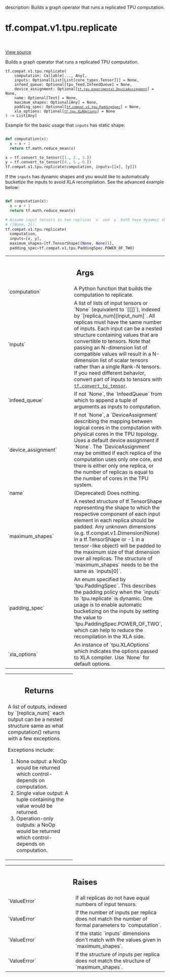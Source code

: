 description: Builds a graph operator that runs a replicated TPU computation.

<div itemscope itemtype="http://developers.google.com/ReferenceObject">
<meta itemprop="name" content="tf.compat.v1.tpu.replicate" />
<meta itemprop="path" content="Stable" />
</div>

# tf.compat.v1.tpu.replicate

<!-- Insert buttons and diff -->

<table class="tfo-notebook-buttons tfo-api nocontent" align="left">

</table>

<a target="_blank" href="/code/stable/tensorflow/python/tpu/tpu.py">View source</a>



Builds a graph operator that runs a replicated TPU computation.

<pre class="devsite-click-to-copy prettyprint lang-py tfo-signature-link">
<code>tf.compat.v1.tpu.replicate(
    computation: Callable[..., Any],
    inputs: Optional[List[List[core_types.Tensor]]] = None,
    infeed_queue: Optional[tpu_feed.InfeedQueue] = None,
    device_assignment: Optional[<a href="../../../../tf/tpu/experimental/DeviceAssignment.md"><code>tf.tpu.experimental.DeviceAssignment</code></a>] = None,
    name: Optional[Text] = None,
    maximum_shapes: Optional[Any] = None,
    padding_spec: Optional[<a href="../../../../tf/compat/v1/tpu/PaddingSpec.md"><code>tf.compat.v1.tpu.PaddingSpec</code></a>] = None,
    xla_options: Optional[<a href="../../../../tf/tpu/XLAOptions.md"><code>tf.tpu.XLAOptions</code></a>] = None
) -> List[Any]
</code></pre>



<!-- Placeholder for "Used in" -->

Example for the basic usage that `inputs` has static shape:

```python

def computation(x):
  x = x + 1
  return tf.math.reduce_mean(x)

x = tf.convert_to_tensor([1., 2., 3.])
y = tf.convert_to_tensor([4., 5., 6.])
tf.compat.v1.tpu.replicate(computation, inputs=[[x], [y]])
```

If the `inputs` has dynamic shapes and you would like to automatically
bucketize the inputs to avoid XLA recompilation. See the advanced example
below:

```python

def computation(x):
  x = x + 1
  return tf.math.reduce_mean(x)

# Assume input tensors in two replicas `x` and `y` both have dynamic shape
# ([None, 2]).
tf.compat.v1.tpu.replicate(
  computation,
  inputs=[x, y],
  maximum_shapes=[tf.TensorShape([None, None])],
  padding_spec=tf.compat.v1.tpu.PaddingSpec.POWER_OF_TWO)
```

<!-- Tabular view -->
 <table class="responsive fixed orange">
<colgroup><col width="214px"><col></colgroup>
<tr><th colspan="2"><h2 class="add-link">Args</h2></th></tr>

<tr>
<td>
`computation`
</td>
<td>
A Python function that builds the computation to replicate.
</td>
</tr><tr>
<td>
`inputs`
</td>
<td>
A list of lists of input tensors or `None` (equivalent to
`[[]]`), indexed by `[replica_num][input_num]`. All replicas must
have the same number of inputs. Each input can be a nested structure
containing values that are convertible to tensors. Note that passing an
N-dimension list of compatible values will result in a N-dimension list of
scalar tensors rather than a single Rank-N tensors. If you need different
behavior, convert part of inputs to tensors with <a href="../../../../tf/convert_to_tensor.md"><code>tf.convert_to_tensor</code></a>.
</td>
</tr><tr>
<td>
`infeed_queue`
</td>
<td>
If not `None`, the `InfeedQueue` from which to append a tuple
of arguments as inputs to computation.
</td>
</tr><tr>
<td>
`device_assignment`
</td>
<td>
If not `None`, a `DeviceAssignment` describing the
mapping between logical cores in the computation with physical cores in
the TPU topology. Uses a default device assignment if `None`. The
`DeviceAssignment` may be omitted if each replica of the computation uses
only one core, and there is either only one replica, or the number of
replicas is equal to the number of cores in the TPU system.
</td>
</tr><tr>
<td>
`name`
</td>
<td>
(Deprecated) Does nothing.
</td>
</tr><tr>
<td>
`maximum_shapes`
</td>
<td>
A nested structure of tf.TensorShape representing the shape
to which the respective component of each input element in each replica
should be padded. Any unknown dimensions (e.g.
tf.compat.v1.Dimension(None) in a tf.TensorShape or -1 in a tensor-like
object) will be padded to the maximum size of that dimension over all
replicas. The structure of `maximum_shapes` needs to be the same as
`inputs[0]`.
</td>
</tr><tr>
<td>
`padding_spec`
</td>
<td>
An enum specified by `tpu.PaddingSpec`. This describes the
padding policy when the `inputs` to `tpu.replicate` is dynamic.
One usage is to enable automatic bucketizing on the inputs by setting the
value to `tpu.PaddingSpec.POWER_OF_TWO`, which can help to reduce the
recompilation in the XLA side.
</td>
</tr><tr>
<td>
`xla_options`
</td>
<td>
An instance of `tpu.XLAOptions` which indicates the options
passed to XLA compiler. Use `None` for default options.
</td>
</tr>
</table>



<!-- Tabular view -->
 <table class="responsive fixed orange">
<colgroup><col width="214px"><col></colgroup>
<tr><th colspan="2"><h2 class="add-link">Returns</h2></th></tr>
<tr class="alt">
<td colspan="2">
A list of outputs, indexed by `[replica_num]` each output can be a nested
structure same as what computation() returns with a few exceptions.

Exceptions include:
  1) None output: a NoOp would be returned which control-depends on
     computation.
  2) Single value output: A tuple containing the value would be returned.
  3) Operation-only outputs: a NoOp would be returned which
     control-depends on computation.
</td>
</tr>

</table>



<!-- Tabular view -->
 <table class="responsive fixed orange">
<colgroup><col width="214px"><col></colgroup>
<tr><th colspan="2"><h2 class="add-link">Raises</h2></th></tr>

<tr>
<td>
`ValueError`
</td>
<td>
If all replicas do not have equal numbers of input tensors.
</td>
</tr><tr>
<td>
`ValueError`
</td>
<td>
If the number of inputs per replica does not match
the number of formal parameters to `computation`.
</td>
</tr><tr>
<td>
`ValueError`
</td>
<td>
If the static `inputs` dimensions don't match with the values
given in `maximum_shapes`.
</td>
</tr><tr>
<td>
`ValueError`
</td>
<td>
If the structure of inputs per replica does not match
the structure of `maximum_shapes`.
</td>
</tr>
</table>

